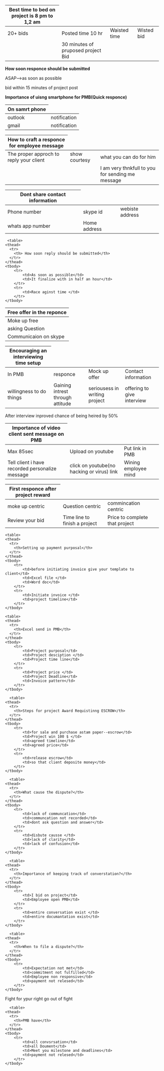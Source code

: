  <table>
    <thead>
      <tr>
        <th>Best time to bed on project is 8 pm to 1,2 am</th>        
      </tr>
    </thead>
    <tbody>
        <tr>
            <td>20+ bids</td>
            <td>Posted time 10 hr</td>
            <td>Waisted time</td>
            <td>Wisted bid</td>
        </tr
        </tr
        </tr>
        <tr>
            <td></td>
            <td>30 minutes of pruposed project Bid</td>
          </tr>
    </tbody>
  </table>
  
  **How soon responce should be submitted** 

  ASAP-->as soon as possible
  
  bid within 15 minutes of project post
  
  **Importance of uisng smartphone for PMB(Quick responce)**
  
   <table>
    <thead>
      <tr>
        <th> On samrt phone </th>
      </tr>
    </thead>
    <tbody>
        <tr>
            <td>outlook</td>
            <td>notification</td>
        </tr>
        <tr>
            <td>gmail</td>
            <td>notification</td>
        </tr>
    </tbody>
  </table>
 

   <table>
    <thead>
      <tr>
        <th> How to craft a responce for employee message </th>
      </tr>
    </thead>
    <tbody>
        <tr>
            <td>The proper approch to reply your client </td>
            <td>show courtesy</td>
            <td>what you can do for him</td>
        </tr>
        <tr>
            <td> </td>
            <td></td>
            <td>I am very thnkfull to you for sending me message</td>
        </tr>
    </tbody>
  </table>
  
   <table>
    <thead>
      <tr>
        <th> Dont share contact information </th>
      </tr>
    </thead>
    <tbody>
        <tr>
            <td>Phone number </td>
            <td>skype id</td>
            <td>webiste address</td>
        </tr>
        <tr>
            <td>whats app number </td>
            <td>Home address</td>
        </tr>
    </tbody>
  </table>
 
     <table>
    <thead>
      <tr>
        <th> How soon reply should be submitted</th>
      </tr>
    </thead>
    <tbody>
        <tr>
            <td>As soon as possible</td>
            <td>It finalize with in half an hour</td>
        </tr>
        <tr>
            <td>Race aginst time </td>
        </tr>
    </tbody>
  </table>
  
  <table>
    <thead>
      <tr>
        <th> Free offer in the reponce</th>
      </tr>
    </thead>
    <tbody>
        <tr>
            <td>Moke up free</td>
        </tr>
        <tr>
            <td>asking Question </td>
        </tr>
        <tr>
            <td>Communicaion on skype </td>
        </tr>
    </tbody>
  </table>

  <table>
    <thead>
      <tr>
        <th> Encouraging an interviewing time setup</th>
      </tr>
    </thead>
    <tbody>
        <tr>
            <td>In PMB</td>
            <td>responce </td>
            <td>Mock up offer</td>
            <td>Contact information</td>
        </tr>
        <tr>
            <td>willingness to do things</td>
            <td>Gaining intrest through attitude</td>
            <td>seriousess in writing project</td>
            <td>offering to give interview</td>        
        </tr>
    </tbody>
  </table>

After interview inproved chance of being heired by 50%

  <table>
    <thead>
      <tr>
        <th> Importance of video client sent message on PMB</th>
      </tr>
    </thead>
    <tbody>
        <tr>
            <td>Max 85sec</td>
            <td>Upload on youtube </td>
            <td>Put link in PMB</td>         
        </tr>
        <tr>
            <td>Tell client i have recorded personalize message</td>
            <td>click on youtube(no hacking or virus) link </td>
            <td>Wining employee mind</td>      
        </tr>
    </tbody>
  </table>


  <table>
    <thead>
      <tr>
        <th>First responce after project reward</th>
      </tr>
    </thead>
    <tbody>
        <tr>
            <td>moke up centric</td>
            <td>Question centric </td>
            <td>commincation centric</td>         
        </tr>
        <tr>
            <td>Review your bid</td>
            <td>Time line to finish a project</td>
            <td>Price to complete that project</td>      
        </tr>
    </tbody>
  </table>

    <table>
    <thead>
      <tr>
        <th>Setting up payment purposal</th>
      </tr>
    </thead>
    <tbody>
        <tr>
            <td>before initiating invoice give your template to client</td>
            <td>Excel file </td>
            <td>Word doc</td>         
        </tr>
        <tr>
            <td>Initiate invoice </td>
            <td>project timeline</td>                
        </tr>
    </tbody>
  </table>

    <table>
    <thead>
      <tr>
        <th>Excel send in PMB</th>
      </tr>
    </thead>
    <tbody>
        <tr>
            <td>Project purposal</td>
            <td>Project desciption </td>
            <td>Project time line</td>         
        </tr>
        <tr>
            <td>Project price </td>
            <td>Project Deadline</td>  
            <td>Invoice pattern</td>   
        </tr>
    </tbody>
  </table>

      <table>
    <thead>
      <tr>
        <th>Steps for project Award Requistinng ESCROW</th>
      </tr>
    </thead>
    <tbody>
        <tr>
            <td>for sale and purchase astam paper--escrow</td>
            <td>Project win 100 $ </td>
            <td>agreed timeline</td>         
            <td>agreed price</td>         
        </tr>
        <tr>
            <td>release escrow</td>
            <td>so that client deposite money</td>   
        </tr>
    </tbody>
  </table>

  
      <table>
    <thead>
      <tr>
        <th>What cause the dispute?</th>
      </tr>
    </thead>
    <tbody>
        <tr>
            <td>lack of communcation</td>
            <td>communcation not recorded</td>
            <td>dont ask question and answer</td>               
        </tr>
        <tr>
            <td>disbute causse </td>
            <td>lack of clarity</td>
            <td>lack of confusion</td>  
        </tr>
    </tbody>
  </table>

  
      <table>
    <thead>
      <tr>
        <th>Importance of keeping track of converstation?</th>
      </tr>
    </thead>
    <tbody>
        <tr>
            <td>I bid on project</td>
            <td>Employee open PMB</td>          
        </tr>
        <tr>
            <td>entire conversation exist </td>
            <td>entire documantation exist</td>
        </tr>
    </tbody>
  </table>

      <table>
    <thead>
      <tr>
        <th>When to file a dispute?</th>
      </tr>
    </thead>
    <tbody>
        <tr>
            <td>Expectation not met</td>
            <td>commitment not fulfilled</td>         
            <td>Employee non responsive</td>
            <td>payment not relesed</td>          
        </tr>
    </tbody>
  </table>
  
Fight for ypur right go out of fight

      <table>
    <thead>
      <tr>
        <th>PMB have</th>
      </tr>
    </thead>
    <tbody>
        <tr>
            <td>all convsrsation</td>
            <td>all Doument</td>         
            <td>Meet you milestone and deadlines</td>
            <td>payment not relesed</td>          
        </tr>
    </tbody>
  </table>
